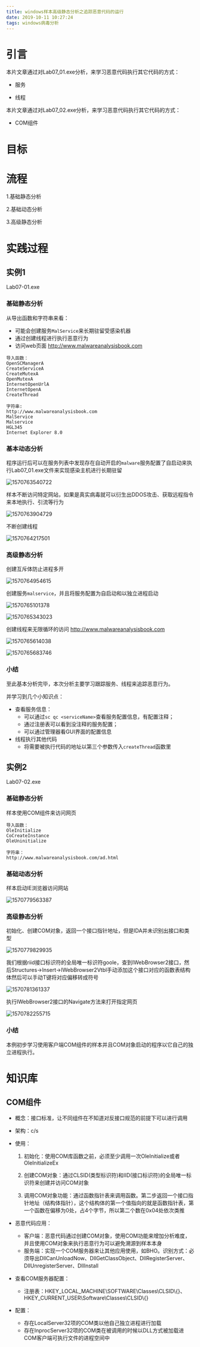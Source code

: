 ```yaml
---
title: windows样本高级静态分析之追踪恶意代码的运行
date: 2019-10-11 10:27:24
tags: windows病毒分析
---
```


# 引言

本片文章通过对Lab07_01.exe分析，来学习恶意代码执行其它代码的方式：

* 服务

* 线程

本片文章通过对Lab07_02.exe分析，来学习恶意代码执行其它代码的方式：

* COM组件

# 目标

# 流程

1.基础静态分析

2.基础动态分析

3.高级静态分析

# 实践过程

## 实例1

Lab07-01.exe

### 基础静态分析

从导出函数和字符串来看：

* 可能会创建服务`MalService`来长期驻留受感染机器
* 通过创建线程进行执行恶意行为
* 访问web页面 http://www.malwareanalysisbook.com

```
导入函数：
OpenSCManagerA
CreateServiceA
CreateMutexA
OpenMutexA
InternetOpenUrlA
InternetOpenA
CreateThread

字符串:
http://www.malwareanalysisbook.com
MalService
Malservice
HGL345
Internet Explorer 8.0
```

### 基本动态分析

程序运行后可以在服务列表中发现存在自动开启的`malware`服务配置了自启动来执行Lab07_01.exe文件来实现感染主机进行长期驻留

![1570763540722](1570763540722.png)

样本不断访问特定网站，如果是真实病毒就可以衍生出DDOS攻击、获取远程指令来本地执行、引流等行为 

![1570763904729](1570763904729.png)

不断创建线程

![1570764217501](1570764203074.png)

### 高级静态分析

创建互斥体防止进程多开

![1570764954615](1570764954615.png)

创建服务`malservice`，并且将服务配置为自启动和以独立进程启动

![1570765101378](1570765101378.png)

![1570765343023](1570765343023.png)

创建线程来无限循环的访问 http://www.malwareanalysisbook.com

![1570765614038](1570765614038.png)

![1570765683746](1570765683746.png)

### 小结

至此基本分析完毕，本次分析主要学习跟踪服务、线程来追踪恶意行为。

并学习到几个小知识点：

* 查看服务信息：
  * 可以通过`sc qc <serviceName>`查看服务配置信息，有配置注释；
  * 通过注册表可以看到没注释的服务配置；
  * 可以通过管理器看GUI界面的配置信息
* 线程执行其他代码
  * 将需要被执行代码的地址以第三个参数传入`createThread`函数里

## 实例2

Lab07-02.exe

### 基础静态分析

样本使用COM组件来访问网页

```
导入函数：
OleInitialize
CoCreateInstance
OleUninitialize

字符串：
http://www.malwareanalysisbook.com/ad.html
```

### 基础动态分析

样本启动IE浏览器访问网站

![1570779563387](1570779563387.png)

### 高级静态分析

初始化、创建COM对象，返回一个接口指针地址，但是IDA并未识别出接口和类型

![1570779829935](1570779829935.png)

我们根据riid接口标识符的全局唯一标识符goole，查到IWebBrowser2接口，然后Structures->Insert->IWebBrowser2Vtbl手动添加这个接口对应的函数表结构体然后可以手动T键将对应偏移转成符号

![1570781361337](1570781361337.png)

执行IWebBrowser2接口的Navigate方法来打开指定网页

![1570782255715](1570782255715.png)

### 小结

本例初步学习使用客户端COM组件的样本并且COM对象启动的程序以它自己的独立进程执行。

# 知识库

## COM组件

* 概念：接口标准，让不同组件在不知道对反接口规范的前提下可以进行调用

* 架构：c/s

* 使用：

  1. 初始化：使用COM库函数之前，必须至少调用一次OleInitialize或者OleInitializeEx

  2. 创建COM对象：通过CLSID(类型标识符)和IID(接口标识符)的全局唯一标识符来创建并访问COM对象
  3. 调用COM对象功能：通过函数指针表来调用函数。第二步返回一个接口指针地址（结构体指针），这个结构体的第一个值指向的就是函数指针表，第一个函数在偏移为0处，占4个字节，所以第二个数在0x04处依次类推

* 恶意代码应用：
   * 客户端：恶意代码通过创建COM对象，使用COM功能来增加分析难度，并且使用COM对象来执行恶意行为可以避免溯源到样本本身
   * 服务端：实现一个COM服务器来让其他应用使用，如BHO。识别方式：必须导出DllCanUnloadNow、DllGetClassObject、DllRegisterServer、DllUnregisterServer、DllInstall

* 查看COM服务器配置：
  * 注册表：HKEY_LOCAL_MACHINE\SOFTWARE\Classes\\CLSID\\{<CLSID>}、HKEY_CURRENT_USER\Software\Classes\CLSID\\{<CLSID>}

* 配置：
  * 存在LocalServer32项的COM类以他自己独立进程进行加载
  * 存在InprocServer32项的COM类在被调用的时候以DLL方式被加载进COM客户端可执行文件的进程空间中